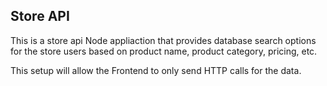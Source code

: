 ## Store API

This is a store api Node appliaction that provides database search options for
the store users based on product name, product category, pricing, etc.

This setup will allow the Frontend to only send HTTP calls for the data.

